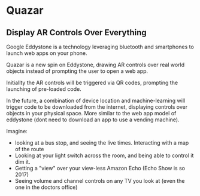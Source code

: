 # Quazar

## Display AR Controls Over Everything

Google Eddystone is a technology leveraging bluetooth and smartphones to launch web apps on your phone.

Quazar is a new spin on Eddystone, drawing AR controls over real world objects instead of prompting the user to open a web app.

Initiallty the AR controls will be triggered via QR codes, prompting the launching of pre-loaded code. 

In the future, a combination of device location and machine-learning will trigger code to be downloaded from the internet, displaying 
controls over objects in your physical space. More similar to the web app model of eddystone (dont need to download an app to use a vending machine).


Imagine: 
- looking at a bus stop, and seeing the live times. Interacting with a map of the route
- Looking at your light switch across the room, and being able to control it dim it.
- Getting a "view" over your view-less Amazon Echo (Echo Show is so 2017)
- Seeing volume and channel controls on any TV you look at (even the one in the doctors office)

